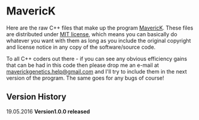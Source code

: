 # MavericK

Here are the raw C++ files that make up the program [MavericK](www.bobverity.com/maverick). These files are distributed under [MIT license](https://opensource.org/licenses/MIT), which means you can basically do whatever you want with them as long as you include the original copyright and license notice in any copy of the software/source code.

To all C++ coders out there - if you can see any obvious efficiency gains that can be had in this code then please drop me an e-mail at maverickgenetics.help@gmail.com and I'll try to include them in the next version of the program. The same goes for any bugs of course!


## Version History

19.05.2016  **Version1.0.0 released**
